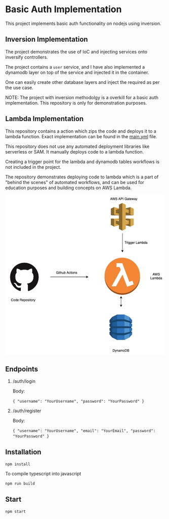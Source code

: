 # Basic Auth Implementation

This project implements basic auth functionality on nodejs using inversion.

## Inversion Implementation

The project demonstrates the use of IoC and injecting services onto inversify controllers.

The project contains a `user` service, and I have also implemented a dynamodb layer on top of the service and injected it in the container.

One can easily create other database layers and inject the required as per the use case.

NOTE: The project with inversion methodolgy is a overkill for a basic auth implementation. This repository is only for demonstration purposes.

## Lambda Implementation

This repository contains a action which zips the code and deploys it to a lambda function. Exact implementation can be found in the [main.yml](./.github/workflows/main.yml) file.

This repository does not use any automated deployment libraries like serverless or SAM. It manually deploys code to a lambda function.

Creating a trigger point for the lambda and dynamodb tables workflows is not included in the project.

The repository demonstrates deploying code to lambda which is a part of "behind the scenes" of automated workflows, and can be used for education purposes and building concepts on AWS Lambda.

![Implementation!](./docs/diagram.jpg)

## Endpoints

1. /auth/login

    Body:
     
    `
    {
        "username": "YourUsername",
        "password": "YourPassword"
    }
    `

2. /auth/register

    Body:
     
    `
    {
        "username": "YourUsername",
        "email": "YourEmail",
        "password": "YourPassword"
    }
    `

## Installation

    npm install

To compile typescript into javascript

    npm run build

## Start

    npm start